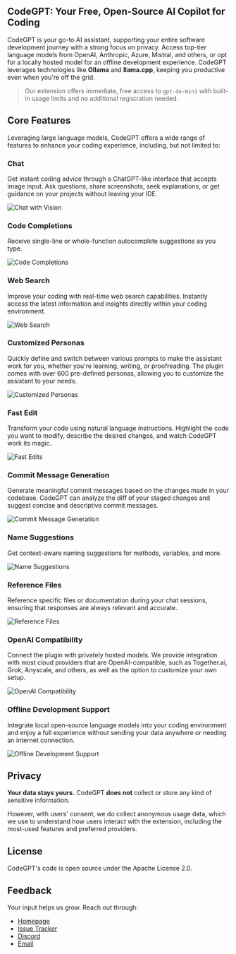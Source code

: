 <!-- Plugin description -->

## CodeGPT: Your Free, Open-Source AI Copilot for Coding

CodeGPT is your go-to AI assistant, supporting your entire software development journey with a strong focus on privacy. Access top-tier language models from OpenAI, Anthropic, Azure, Mistral, and others, or opt for a locally hosted model for an offline development experience. CodeGPT leverages technologies like **Ollama** and **llama.cpp**, keeping you productive even when you're off the grid. 

> Our extension offers immediate, free access to `gpt-4o-mini` with built-in usage limits and no additional registration needed.

## Core Features

Leveraging large language models, CodeGPT offers a wide range of features to enhance your coding experience, including, but not limited to:

### Chat

Get instant coding advice through a ChatGPT-like interface that accepts image input. Ask questions, share screenshots, seek explanations, or get guidance on your projects without leaving your IDE.

![Chat with Vision](https://github.com/carlrobertoh/CodeGPT-docs/blob/main/images/plugin-description/chat-interface-resized.png?raw=true)

### Code Completions

Receive single-line or whole-function autocomplete suggestions as you type.

![Code Completions](https://github.com/carlrobertoh/CodeGPT-docs/blob/main/images/plugin-description/inline-completion-resized.png?raw=true)

### Web Search

Improve your coding with real-time web search capabilities. Instantly access the latest information and insights directly within your coding environment.

![Web Search](https://github.com/carlrobertoh/CodeGPT-docs/blob/main/images/plugin-description/web-search.png?raw=true)

### Customized Personas

Quickly define and switch between various prompts to make the assistant work for you, whether you're learning, writing, or proofreading. The plugin comes with over 600 pre-defined personas, allowing you to customize the assistant to your needs. 

![Customized Personas](https://github.com/carlrobertoh/CodeGPT-docs/blob/main/images/plugin-description/personas.png?raw=true)

### Fast Edit

Transform your code using natural language instructions. Highlight the code you want to modify, describe the desired changes, and watch CodeGPT work its magic.

![Fast Edits](https://github.com/carlrobertoh/CodeGPT-docs/blob/main/images/plugin-description/fast-edits-resized.png?raw=true)

### Commit Message Generation

Generate meaningful commit messages based on the changes made in your codebase. CodeGPT can analyze the diff of your staged changes and suggest concise and descriptive commit messages.

![Commit Message Generation](https://github.com/carlrobertoh/CodeGPT-docs/blob/main/images/plugin-description/generate-commit-message-resized.png?raw=true)

### Name Suggestions

Get context-aware naming suggestions for methods, variables, and more.

![Name Suggestions](https://github.com/carlrobertoh/CodeGPT-docs/blob/main/images/plugin-description/name-suggestions-resized.png?raw=true)

### Reference Files

Reference specific files or documentation during your chat sessions, ensuring that responses are always relevant and accurate.

![Reference Files](https://github.com/carlrobertoh/CodeGPT-docs/blob/main/images/plugin-description/old/reference-files-modal-resized.png?raw=true)

### OpenAI Compatibility

Connect the plugin with privately hosted models. We provide integration with most cloud providers that are OpenAI-compatible, such as Together.ai, Grok, Anyscale, and others, as well as the option to customize your own setup.

![OpenAI Compatibility](https://github.com/carlrobertoh/CodeGPT-docs/blob/main/images/plugin-description/old/openai-compatibility-resized.png?raw=true)

### Offline Development Support

Integrate local open-source language models into your coding environment and enjoy a full experience without sending your data anywhere or needing an internet connection.

![Offline Development Support](https://github.com/carlrobertoh/CodeGPT-docs/blob/main/images/plugin-description/old/llama-settings-resized.png?raw=true)

## Privacy

**Your data stays yours.** CodeGPT **does not** collect or store any kind of sensitive information.

However, with users' consent, we do collect anonymous usage data, which we use to understand how users interact with the extension, including the most-used features and preferred providers.

## License

CodeGPT's code is open source under the Apache License 2.0.

## Feedback

Your input helps us grow. Reach out through:

- [Homepage](https://codegpt.ee)
- [Issue Tracker](https://github.com/carlrobertoh/CodeGPT/issues)
- [Discord](https://discord.gg/8dTGGrwcnR)
- [Email](mailto:carlrobertoh@gmail.com)

<!-- Plugin description end -->
